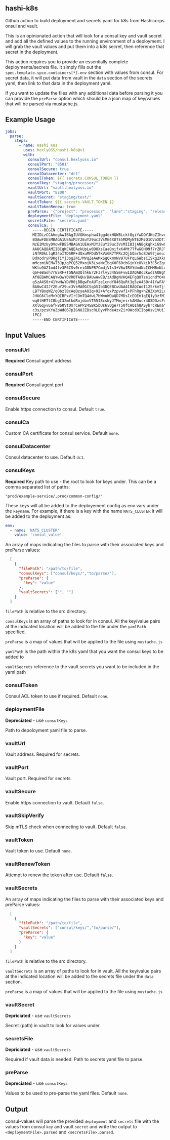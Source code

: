 hashi-k8s
---
Github action to build deployment and secrets yaml for k8s from Hashicorps onsul and vault.

This is an opinionated action that will look for a consul key and vault secret and add all the defined values to the running environment of a deployment. I will grab the vault values and put them into a k8s secret, then reference that secret in the deployment.

This action requires you to provide an essentially complete deployments/secrets file. It simply fills out the `spec.template.spce.containers[*].env` section with values from consul. For secret data, it will put data from vault in the `data` section of the secrets yaml, then link to that data in the deployment yaml.

If you want to update the files with any additional data before parsing it you can provide the `preParse` option which should be a json map of key/values that will be parsed via mustache.js.

## Example Usage

```yaml
jobs:
  parse:
    steps:
      - name: Hashi K8s
        uses: hexlyOSS/hashi-k8s@v1
        with:
          consulUrl: "consul.hexlyoss.io"
          consulPort: "8501"
          consulSecure: true
          consulDatacenter: "dc1"
          consulToken: ${{ secrets.CONSUL_TOKEN }}
          consulkey: "staging/processor/"
          vaultUrl: "vault.hexlyoss.io"
          vaultPort: "8200"
          vaultSecret: "staging/test/"
          vaultToken: ${{ secrets.VAULT_TOKEN }}
          vaultTokenRenew: true
          preParse: '{"project": "processor", "lane":"staging", "releaseSha": "abc123"}'
          deploymentFile: 'deployment.yaml'
          secretsFile: 'secrets.yaml'
          consulCa: |
            -----BEGIN CERTIFICATE-----
            MIIDLzCCAhegAwIBAgIUVGKmsphw41gg4dxHQWBLckt8giYwDQYJKoZIhvcNAQEL
            BQAwFDESMBAGA1UEAxMJY2EuY29uc3VsMB4XDTE5MDMyNTE2MzQ1OVoXDTI4MTEx
            NzE2MzUyOVowFDESMBAGA1UEAxMJY2EuY29uc3VsMIIBIjANBgkqhkiG9w0BAQEF
            AAOCAQ8AMIIBCgKCAQEAzkUpLw0DOXsCaaQnifxK4Mt7TfwGOH09f7rZRJlYueXo
            iNfR0kLlqR34oITDSRP+dOxuMFDd5TkVxGK7TPRc2QjbQarho8Jn97joeuigRo/l
            DdXodryPDKgTiYj3ogZ4i/MVqZeAeMxSgQkmmNV97UFPqLGWbsCISkg2XkFM98Nk
            mMczmiNEMwT3Jp/qPCQ52MxojN3LsaNxIbqX0F60cbGjnYc8Vkik3C5cZgc7AlQI
            WKtu9AZ1md4fv3P6CSv0reiG8NFR7CmdjV1s3+V6wIRVYdmdNcICHMBmNLu6sSue
            q6FeBaoh7rESRF+TGNAmQQlhkEr2F3rlvy34GSmFvwIDAQABo3kwdzAOBgNVHQ8B
            Af8EBAMCAQYwDwYDVR0TAQH/BAUwAwEB/zAdBgNVHQ4EFgQUTze1cndYO46QuRt3
            g5zA4S0r41YwHwYDVR0jBBgwFoAUTze1cndYO46QuRt3g5zA4S0r41YwFAYDVR0R
            BA0wC4IJY2EuY29uc3VsMA0GCSqGSIb3DQEBCwUAA4IBAQCWdI12SrkmTjfGIDGZ
            LBTYBoqWZ/qObzlBcAqOzyeAOIq+92+AfqxPzpvwfI+PFhRg+hZ8ZXoV2LnnjxbN
            JHUG6CleMvYQIBPxVIrCDmTQ4dwL7bWmuWQaQD7MDsIcEOEm1qEQ1y3zfMIko0CE
            wq0tHETtC8bgI32mtkdRojdovVT55I8csNyJTMmjeirhAHUucr4O5DDzsFv3MliN
            XXlGqyv6afF860VtOmrCePP24SBK5bUs6vOge7T50fCHQ1h8ASyhrcREmaYf72CH
            c3s/pzsKYaZpWd867pIGN8JZBscRLDyvPhde4zxZirOWcdOIIbpUsv1VUi7OcEXL
            lPCJ
            -----END CERTIFICATE-----
```

## Input Values

### consulUrl

**Required** Consul agent address

### consulPort

**Required** Consul agent port

### consulSecure

Enable https connection to consul. Default `true`.

### consulCa

Custom CA certificate for consul service. Default `none`.

### consulDatacenter

Consul datacenter to use. Default `dc1`.

### consulKeys

**Required** Key path to use - the root to look for keys under. This can be a comma separated list of paths:

```
"prod/example-service/,prod/common-config/"
```

These keys will all be added to the deployement config as env vars under the `keyname`. For example, if there is a key with the name `NATS_CLUSTER` it will be added to the deployment as:

```yaml
env:
  - name: 'NATS_CLUSTER'
    value: 'consul_value'
```

An array of maps indicating the files to parse with their associated keys and preParse values:

```json
  [
    {
      "filePath": "/path/to/file",
      "consulKeys": ["consul/keys/","to/parse/"],
      "preParse": {
        "key": "value"
      },
      "vaultSecrets": ["", ""]
    }
  ]
```

`filePath` is relative to the src directory.

`consulKeys` is an array of paths to look for in consul. All the key/value pairs at the indicated location will be added to the file under the `yamlPath` specified.

`preParse` is a map of values that will be applied to the file using `mustache.js`

`yamlPath` is the path within the k8s yaml that you want the consul keys to be added to

`vaultSecrets` reference to the vault secrets you want to be included in the yaml path

### consulToken

Consul ACL token to use if required. Default `none`.

### deploymentFile

**Depreciated** - use `consulKeys`

Path to depoloyment yaml file to parse.

### vaultUrl

Vault address. Required for secrets.

### vaultPort

Vault port. Required for secrets.

### vaultSecure

Enable https connection to vault. Default `false`.

### vaultSkipVerify

Skip mTLS check when connecting to vault. Default `false`.

### vaultToken

Vault token to use.  Default `none`.

### vaultRenewToken

Attempt to renew the token after use. Default `false`.

### vaultSecrets

An array of maps indicating the files to parse with their associated keys and preParse values:

```json
  [
    {
      "filePath": "/path/to/file",
      "vaultSecrets": ["consul/keys/","to/parse/"],
      "preParse": {
        "key": "value"
      }
    }
  ]
```

`filePath` is relative to the src directory.

`vaultSecrets` is an array of paths to look for in vault. All the key/value pairs at the indicated location will be added to the secrets file under the `data` section.

`preParse` is a map of values that will be applied to the file using `mustache.js`

### vaultSecret

**Depriciated** - use `vaultSecrets`

Secret (path) in vault to look for values under.

### secretsFile

**Depriciated** - use `vaultSecrets`

Required if vault data is needed. Path to secrets yaml file to parse.

### preParse

**Depreciated** - use `consulKeys`

Values to be used to pre-parse the yaml files. Default `none`.

## Output

consul-values will parse the provided `deployment` and `secrets` file with the values from consul `key` and vault `secret` and write the output to `<deploymentFile>.parsed` and `<secretsFile>.parsed`.